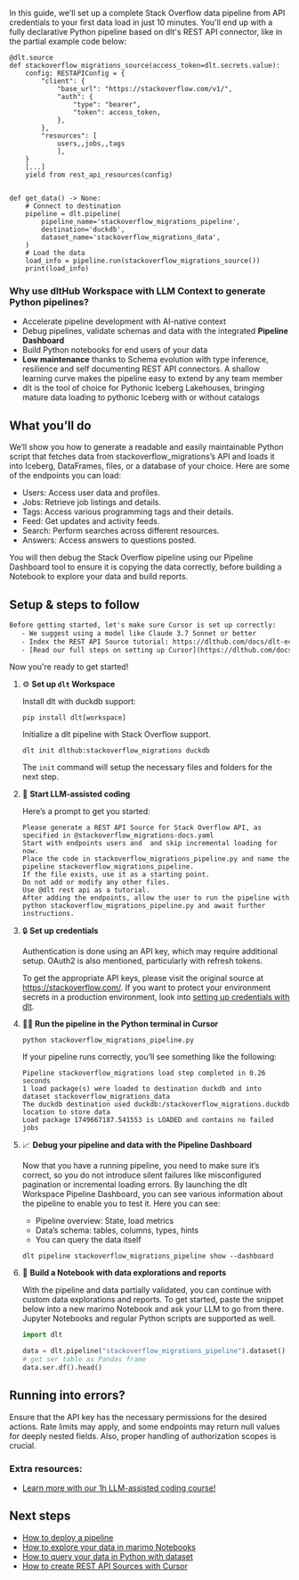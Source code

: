 In this guide, we'll set up a complete Stack Overflow data pipeline from API credentials to your first data load in just 10 minutes. You'll end up with a fully declarative Python pipeline based on dlt's REST API connector, like in the partial example code below:

```python-outcome
@dlt.source
def stackoverflow_migrations_source(access_token=dlt.secrets.value):
    config: RESTAPIConfig = {
        "client": {
            "base_url": "https://stackoverflow.com/v1/",
            "auth": {
                "type": "bearer",
                "token": access_token,
            },
        },
        "resources": [
            users,,jobs,,tags
            ],
    }
    [...]
    yield from rest_api_resources(config)


def get_data() -> None:
    # Connect to destination
    pipeline = dlt.pipeline(
        pipeline_name='stackoverflow_migrations_pipeline',
        destination='duckdb',
        dataset_name='stackoverflow_migrations_data', 
    )
    # Load the data
    load_info = pipeline.run(stackoverflow_migrations_source())
    print(load_info) 
```

### Why use dltHub Workspace with LLM Context to generate Python pipelines?

- Accelerate pipeline development with AI-native context
- Debug pipelines, validate schemas and data with the integrated **Pipeline Dashboard**
- Build Python notebooks for end users of your data
- **Low maintenance** thanks to Schema evolution with type inference, resilience and self documenting REST API connectors. A shallow learning curve makes the pipeline easy to extend by any team member
- dlt is the tool of choice for Pythonic Iceberg Lakehouses, bringing mature data loading to pythonic Iceberg with or without catalogs

## What you’ll do

We’ll show you how to generate a readable and easily maintainable Python script that fetches data from stackoverflow_migrations’s API and loads it into Iceberg, DataFrames, files, or a database of your choice. Here are some of the endpoints you can load:

- Users: Access user data and profiles.
- Jobs: Retrieve job listings and details.
- Tags: Access various programming tags and their details.
- Feed: Get updates and activity feeds.
- Search: Perform searches across different resources.
- Answers: Access answers to questions posted.

You will then debug the Stack Overflow pipeline using our Pipeline Dashboard tool to ensure it is copying the data correctly, before building a Notebook to explore your data and build reports.

## Setup & steps to follow

```default
Before getting started, let's make sure Cursor is set up correctly:
   - We suggest using a model like Claude 3.7 Sonnet or better
   - Index the REST API Source tutorial: https://dlthub.com/docs/dlt-ecosystem/verified-sources/rest_api/ and add it to context as **@dlt rest api**
   - [Read our full steps on setting up Cursor](https://dlthub.com/docs/dlt-ecosystem/llm-tooling/cursor-restapi#23-configuring-cursor-with-documentation)
```

Now you're ready to get started!

1. ⚙️ **Set up `dlt` Workspace**
    
    Install dlt with duckdb support:
    ```shell
    pip install dlt[workspace]
    ```

    Initialize a dlt pipeline with Stack Overflow support.
    ```shell
    dlt init dlthub:stackoverflow_migrations duckdb
    ```

    The `init` command will setup the necessary files and folders for the next step.
    
2. 🤠 **Start LLM-assisted coding**
    
    Here’s a prompt to get you started:
    
    ```prompt
    Please generate a REST API Source for Stack Overflow API, as specified in @stackoverflow_migrations-docs.yaml 
    Start with endpoints users and  and skip incremental loading for now. 
    Place the code in stackoverflow_migrations_pipeline.py and name the pipeline stackoverflow_migrations_pipeline. 
    If the file exists, use it as a starting point. 
    Do not add or modify any other files. 
    Use @dlt rest api as a tutorial. 
    After adding the endpoints, allow the user to run the pipeline with python stackoverflow_migrations_pipeline.py and await further instructions.
    ```

    
3. 🔒 **Set up credentials** 
    
    Authentication is done using an API key, which may require additional setup. OAuth2 is also mentioned, particularly with refresh tokens.
    
    To get the appropriate API keys, please visit the original source at https://stackoverflow.com/.
    If you want to protect your environment secrets in a production environment, look into [setting up credentials with dlt](https://dlthub.com/docs/walkthroughs/add_credentials).
    
4. 🏃‍♀️ **Run the pipeline in the Python terminal in Cursor**
    
    ```shell
    python stackoverflow_migrations_pipeline.py
    ```
    
    If your pipeline runs correctly, you’ll see something like the following:
    
    ```shell
    Pipeline stackoverflow_migrations load step completed in 0.26 seconds
    1 load package(s) were loaded to destination duckdb and into dataset stackoverflow_migrations_data
    The duckdb destination used duckdb:/stackoverflow_migrations.duckdb location to store data
    Load package 1749667187.541553 is LOADED and contains no failed jobs
    ```
    
5. 📈 **Debug your pipeline and data with the Pipeline Dashboard**

    Now that you have a running pipeline, you need to make sure it’s correct, so you do not introduce silent failures like misconfigured pagination or incremental loading errors. By launching the dlt Workspace Pipeline Dashboard, you can see various information about the pipeline to enable you to test it. Here you can see:
    - Pipeline overview: State, load metrics
    - Data’s schema: tables, columns, types, hints
    - You can query the data itself
    
    ```shell
    dlt pipeline stackoverflow_migrations_pipeline show --dashboard
    ```
    
6. 🐍 **Build a Notebook with data explorations and reports**

    With the pipeline and data partially validated, you can continue with custom data explorations and reports. To get started, paste the snippet below into a new marimo Notebook and ask your LLM to go from there. Jupyter Notebooks and regular Python scripts are supported as well.

    
    ```python
    import dlt

   data = dlt.pipeline("stackoverflow_migrations_pipeline").dataset()
   # get ser table as Pandas frame
   data.ser.df().head()
    ```

## Running into errors?

Ensure that the API key has the necessary permissions for the desired actions. Rate limits may apply, and some endpoints may return null values for deeply nested fields. Also, proper handling of authorization scopes is crucial.

### Extra resources:

- [Learn more with our 1h LLM-assisted coding course!](https://www.youtube.com/watch?v=GGid70rnJuM)

## Next steps

- [How to deploy a pipeline](https://dlthub.com/docs/walkthroughs/deploy-a-pipeline)
- [How to explore your data in marimo Notebooks](https://dlthub.com/docs/general-usage/dataset-access/marimo)
- [How to query your data in Python with dataset](https://dlthub.com/docs/general-usage/dataset-access/dataset)
- [How to create REST API Sources with Cursor](https://dlthub.com/docs/dlt-ecosystem/llm-tooling/cursor-restapi)